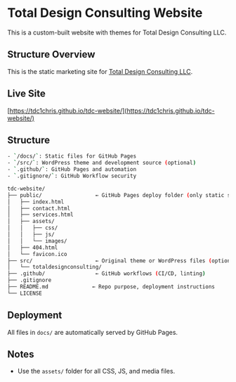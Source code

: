 # Total Design Consulting Website

This is a custom-built website with themes for Total Design Consulting LLC.

## Structure Overview

This is the static marketing site for [Total Design Consulting LLC](https://www.totaldesignconsulting.com).

## Live Site

[https://tdc1chris.github.io/tdc-website/](https://tdc1chris.github.io/tdc-website/)

## Structure
```bash
- `/docs/`: Static files for GitHub Pages
- `/src/`: WordPress theme and development source (optional)
- `.github/`: GitHub Pages and automation
- `.gitignore/`: GitHub Workflow security

tdc-website/
├── public/                 ← GitHub Pages deploy folder (only static site here)
│   ├── index.html
│   ├── contact.html
│   ├── services.html
│   ├── assets/
│   │   ├── css/
│   │   ├── js/
│   │   └── images/
│   ├── 404.html
│   └── favicon.ico
├── src/                    ← Original theme or WordPress files (optional backup)
│   └── totaldesignconsulting/
├── .github/                ← GitHub workflows (CI/CD, linting)
├── .gitignore
├── README.md              ← Repo purpose, deployment instructions
└── LICENSE

```
## Deployment

All files in `docs/` are automatically served by GitHub Pages.


## Notes
- Use the `assets/` folder for all CSS, JS, and media files.
